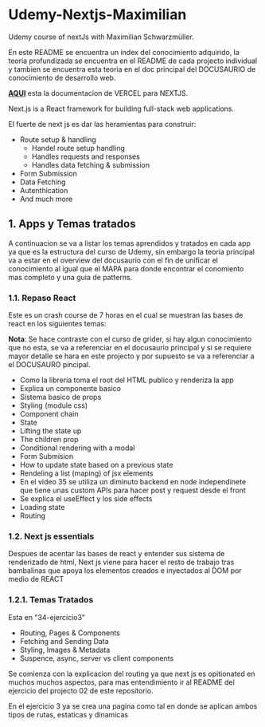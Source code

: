 # Udemy-Nextjs-Maximilian

Udemy course of nextJs with Maximilian Schwarzmüller.

En este README se encuentra un index del conocimiento adquirido, la teoria profundizada se encuentra en el README de cada projecto individual y tambien se encuentra esta teoria en el doc principal del DOCUSAURIO de conocimiento de desarrollo web.

[**AQUI**](https://nextjs.org/docs) esta la documentacion de VERCEL para NEXTJS.

Next.js is a React framework for building full-stack web applications.

El fuerte de next js es dar las heramientas para construir:

- Route setup & handling
  - Handel route setup handling
  - Handles requests and responses
  - Handles data fetching & submission
- Form Submission
- Data Fetching
- Autenthication
- And much more

## 1. Apps y Temas tratados

A continuacion se va a listar los temas aprendidos y tratados en cada app ya que es la estructura del curso de Udemy, sin embargo la teoria principal va a estar en el overview del docusaurio con el fin de unificar el conocimiento al igual que el MAPA para donde encontrar el conomiento mas completo y una guia de patterns.

### 1.1. Repaso React

Este es un crash course de 7 horas en el cual se muestran las bases de react en los siguientes temas:

**Nota**: Se hace contraste con el curso de grider, si hay algun conocimiento que no esta, se va a referenciar en el docusaurio principal y si se requiere mayor detalle se hara en este projecto y por supuesto se va a referenciar a el DOCUSAURO pincipal.

- Como la libreria toma el root del HTML publico y renderiza la app
- Explica un componente basico
- Sistema basico de props
- Styling (module css)
- Component chain
- State
- Lifting the state up
- The children prop
- Conditional rendering with a modal
- Form Submision
- How to update state based on a previous state
- Rendeling a list (maping) of jsx elements
- En el video 35 se utiliza un diminuto backend en node independinete que tiene unas custom APIs para hacer post y request desde el front
- Se explica el useEffect y los side effects
- Loading state
- Routing

### 1.2. Next js essentials

Despues de acentar las bases de react y entender sus sistema de renderizado de html, Next js viene para hacer el resto de trabajo tras bambalinas que apoya los elementos creados e inyectados al DOM por medio de REACT

### 1.2.1. Temas Tratados

Esta en "34-ejercicio3"

- Routing, Pages & Components
- Fetching and Sending Data
- Styling, Images & Metadata
- Suspence, async, server vs client components

Se comienza con la explicacion del routing ya que next js es opitionated en muchos muchos aspectos, para mas entendimiento ir al README del ejercicio del projecto 02 de este repositorio.

En el ejercicio 3 ya se crea una pagina como tal en donde se aplican ambos tipos de rutas, estaticas y dinamicas
